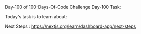 Day-100 of 100-Days-Of-Code Challenge
Day-100 Task:

Today's task is to learn about:

Next Steps : https://nextjs.org/learn/dashboard-app/next-steps